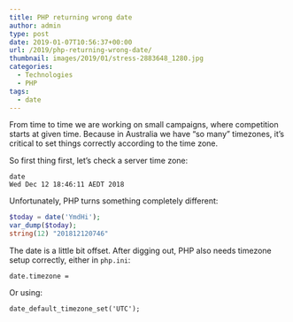 ```yaml
---
title: PHP returning wrong date
author: admin
type: post
date: 2019-01-07T10:56:37+00:00
url: /2019/php-returning-wrong-date/
thumbnail: images/2019/01/stress-2883648_1280.jpg
categories:
  - Technologies
  - PHP
tags:
  - date
---
```

From time to time we are working on small campaigns, where competition starts at given time. Because in Australia we have &#8220;so many&#8221; timezones, it&#8217;s critical to set things correctly according to the time zone. 

<!--more-->

So first thing first, let&#8217;s check a server time zone:

```shell
date
Wed Dec 12 18:46:11 AEDT 2018
```

Unfortunately, PHP turns something completely different:


```PHP
$today = date('YmdHi');
var_dump($today);
string(12) "201812120746"
```

The date is a little bit offset. After digging out, PHP also needs timezone setup correctly, either in `php.ini`:

`date.timezone =`

Or using:

`date_default_timezone_set('UTC');`